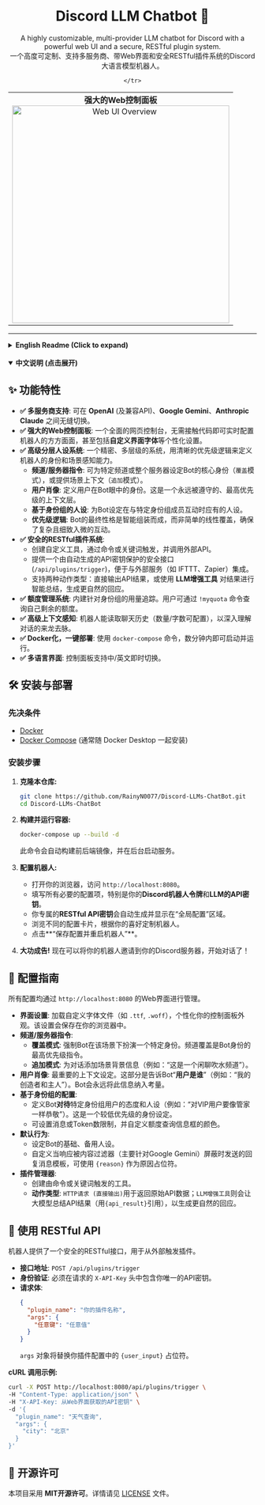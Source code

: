 <div align="center">
  <h1>Discord LLM Chatbot 🤖</h1>
  <p>
    A highly customizable, multi-provider LLM chatbot for Discord with a powerful web UI and a secure, RESTful plugin system.
    <br />
    一个高度可定制、支持多服务商、带Web界面和安全RESTful插件系统的Discord大语言模型机器人。
  </p>
  <table>
    <tr>
      <td align="center">
        <b>强大的Web控制面板</b><br>
        <img src="https://cdn.discordapp.com/attachments/1341259395396272180/1395538240307593379/image.png?ex=687acfc4&is=68797e44&hm=51fb3771ef7be409a76544a59f272840e6bd79cb84878786f36b5bc621c3c65b&" alt="Web UI Overview" width="440">
      </td>
      
    </tr>
  </table>
</div>
 
---
 
<details>
<summary><strong>English Readme (Click to expand)</strong></summary>

## ✨ Features

- **✅ Multi-Provider Support**: Seamlessly switch between **OpenAI** (and compatible APIs), **Google Gemini**, and **Anthropic Claude**.
- **✅ Powerful Web UI**: A comprehensive control panel to configure every aspect of the bot in real-time, including UI customizations like **custom fonts**.
- **✅ Advanced Layered Persona System**: A sophisticated, multi-layered system to define the bot's identity and context awareness with clear priorities.
    -   **Channel/Server Directives**: Set the bot's core identity (`Override` mode) or provide situational context (`Append` mode) for specific channels or entire servers.
    -   **User Portraits**: Define a user's identity *in the eyes of the bot*. This is a top-priority context layer that is *always* respected.
    -   **Role-Based Personas**: Assign the bot a specific persona to use when interacting with users of a certain role.
    -   **Priority Logic**: The bot's final personality is intelligently assembled, not just linearly overridden, ensuring complex and nuanced interactions.
- **✅ Secure RESTful Plugin System**:
    -   Create custom tools that call external APIs, triggered by commands or keywords.
    -   Exposes a secure endpoint (`/api/plugins/trigger`) protected by an auto-generated API Key for external service integration (IFTTT, Zapier, etc.).
    -   Supports two action types: direct HTTP output or **LLM-Augmented Tool** for smarter, summarized responses.
- **✅ Quota Management**: Built-in usage tracking (message/token limits) for roles. Users can check their remaining quota with the `!myquota` command.
- **✅ Advanced Context Awareness**: The bot reads chat history (configurable limits) to understand conversations deeply.
- **✅ Dockerized & Easy Setup**: Get up and running in minutes with a single `docker-compose` command.
- **✅ Multilingual UI**: Switch between English and Chinese on the fly.

## 🛠️ Setup & Installation

### Prerequisites

- [Docker](https://www.docker.com/get-started)
- [Docker Compose](https://docs.docker.com/compose/install/)

### Installation

1.  **Clone the repository:**
    ```sh
    git clone https://github.com/RainyN0077/Discord-LLMs-ChatBot.git
    cd Discord-LLMs-ChatBot
    ```

2.  **Build and run the containers:**
    ```sh
    docker-compose up --build -d
    ```

3.  **Configure the bot:**
    - Open your web browser and navigate to `http://localhost:8080`.
    - Fill in all the required configurations, especially your **Discord Bot Token** and **LLM API Key**.
    - Your unique **RESTful API Key** will be automatically generated and displayed in the "Global Configuration" section.
    - Explore the different configuration cards to customize the bot to your liking.
    - Click **"Save Configuration & Restart Bot"**.

4.  **You're all set!** Invite your bot to your Discord server and start chatting!

## 🔧 Configuration Guide

All configurations are managed through the web UI at `http://localhost:8080`.

-   **UI Settings**: Load a custom font file (`.ttf`, `.woff`, etc.) to personalize your control panel's appearance. The setting is saved in your browser.
-   **Channel/Server Directives**:
    -   **Override Mode**: Forces the bot to adopt a specific identity in that context. A Channel Override has the highest priority for the bot's identity.
    -   **Append Mode**: Adds contextual information about the scene (e.g., "This is a casual gaming channel").
-   **User Portraits**: The most important contextual setting. This tells the bot *who the user is* (e.g., "My creator and master"). This information is always provided to the bot.
-   **Role-Based Configuration**:
    -   Defines the bot's persona *towards users* of a specific role (e.g., "Be a respectful butler towards VIPs"). This is a lower-priority identity setting.
    -   Set message or token limits and customize the quota embed color.
-   **Default Behavior**:
     -   Set the bot's foundational, fallback persona.
     -   Customize the message template for when a response is blocked by a content filter (useful for Google Gemini), using `{reason}` as a placeholder.
-   **Plugin Manager**:
    -   Create tools that trigger on commands or keywords.
    -   **Action Type**: `HTTP Request (Direct Output)` for raw API data, or `LLM-Augmented Tool` to have the LLM summarize the API result (`{api_result}`) for a natural response.

## 🔌 Using the RESTful API

This bot exposes a secure RESTful endpoint to trigger plugins externally.

-   **Endpoint**: `POST /api/plugins/trigger`
-   **Authentication**: Include your unique API Key in the `X-API-Key` header.
-   **Request Body**:
    ```json
    {
      "plugin_name": "Your Plugin Name",
      "args": {
        "any_key": "any_value"
      }
    }
    ```
    The `args` object replaces the `{user_input}` placeholder in your plugin's configuration.

**Example using cURL:**
```sh
curl -X POST http://localhost:8080/api/plugins/trigger \
-H "Content-Type: application/json" \
-H "X-API-Key: YOUR_GENERATED_API_KEY_FROM_UI" \
-d '{
  "plugin_name": "Weather Check",
  "args": {
    "city": "London"
  }
}'
```

## 📄 License

This project is licensed under the **MIT License**. See the [LICENSE](LICENSE) file for details.

</details>

<br>

<details open>
<summary><strong>中文说明 (点击展开)</strong></summary>

## ✨ 功能特性

- **✅ 多服务商支持**: 可在 **OpenAI** (及兼容API)、**Google Gemini**、**Anthropic Claude** 之间无缝切换。
- **✅ 强大的Web控制面板**: 一个全面的网页控制台，无需接触代码即可实时配置机器人的方方面面，甚至包括**自定义界面字体**等个性化设置。
- **✅ 高级分层人设系统**: 一个精密、多层级的系统，用清晰的优先级逻辑来定义机器人的身份和场景感知能力。
    -   **频道/服务器指令**: 可为特定频道或整个服务器设定Bot的核心身份（`覆盖`模式），或提供场景上下文（`追加`模式）。
    -   **用户肖像**: 定义用户在Bot眼中的身份。这是一个永远被遵守的、最高优先级的上下文层。
    -   **基于身份组的人设**: 为Bot设定在与特定身份组成员互动时应有的人设。
    -   **优先级逻辑**: Bot的最终性格是智能组装而成，而非简单的线性覆盖，确保了复杂且细致入微的互动。
- **✅ 安全的RESTful插件系统**:
    -   创建自定义工具，通过命令或关键词触发，并调用外部API。
    -   提供一个由自动生成的API密钥保护的安全接口 (`/api/plugins/trigger`)，便于与外部服务（如 IFTTT、Zapier）集成。
    -   支持两种动作类型：直接输出API结果，或使用 **LLM增强工具** 对结果进行智能总结，生成更自然的回应。
- **✅ 额度管理系统**: 内建针对身份组的用量追踪。用户可通过 `!myquota` 命令查询自己剩余的额度。
- **✅ 高级上下文感知**: 机器人能读取聊天历史（数量/字数可配置），以深入理解对话的来龙去脉。
- **✅ Docker化，一键部署**: 使用 `docker-compose` 命令，数分钟内即可启动并运行。
- **✅ 多语言界面**: 控制面板支持中/英文即时切换。

## 🛠️ 安装与部署

### 先决条件

- [Docker](https://www.docker.com/get-started)
- [Docker Compose](https://docs.docker.com/compose/install/) (通常随 Docker Desktop 一起安装)

### 安装步骤

1.  **克隆本仓库:**
    ```sh
    git clone https://github.com/RainyN0077/Discord-LLMs-ChatBot.git
    cd Discord-LLMs-ChatBot
    ```

2.  **构建并运行容器:**
    ```sh
    docker-compose up --build -d
    ```
    此命令会自动构建前后端镜像，并在后台启动服务。

3.  **配置机器人:**
    - 打开你的浏览器，访问 `http://localhost:8080`。
    - 填写所有必要的配置项，特别是你的**Discord机器人令牌**和**LLM的API密钥**。
    - 你专属的**RESTful API密钥**会自动生成并显示在“全局配置”区域。
    - 浏览不同的配置卡片，根据你的喜好定制机器人。
    - 点击**“保存配置并重启机器人”**。

4.  **大功成告!** 现在可以将你的机器人邀请到你的Discord服务器，开始对话了！

## 🔧 配置指南

所有配置均通过 `http://localhost:8080` 的Web界面进行管理。

-   **界面设置**: 加载自定义字体文件（如 `.ttf`, `.woff`），个性化你的控制面板外观。该设置会保存在你的浏览器中。
-   **频道/服务器指令**:
    -   **覆盖模式**: 强制Bot在该场景下扮演一个特定身份。频道覆盖是Bot身份的最高优先级指令。
    -   **追加模式**: 为对话添加场景背景信息（例如：“这是一个闲聊吹水频道”）。
-   **用户肖像**: 最重要的上下文设定。这部分是告诉Bot“**用户是谁**”（例如：“我的创造者和主人”）。Bot会永远将此信息纳入考量。
-   **基于身份组的配置**:
    -   定义Bot**对待**特定身份组用户的态度和人设（例如：“对VIP用户要像管家一样恭敬”）。这是一个较低优先级的身份设定。
    -   可设置消息或Token数限制，并自定义额度查询信息框的颜色。
-   **默认行为**:
    -   设定Bot的基础、备用人设。
    -   自定义当响应被内容过滤器（主要针对Google Gemini）屏蔽时发送的回复消息模板，可使用 `{reason}` 作为原因占位符。
-   **插件管理器**:
    -   创建由命令或关键词触发的工具。
    -   **动作类型**: `HTTP请求 (直接输出)`用于返回原始API数据；`LLM增强工具`则会让大模型总结API结果（用`{api_result}`引用），以生成更自然的回应。

## 🔌 使用 RESTful API

机器人提供了一个安全的RESTful接口，用于从外部触发插件。

-   **接口地址**: `POST /api/plugins/trigger`
-   **身份验证**: 必须在请求的 `X-API-Key` 头中包含你唯一的API密钥。
-   **请求体**:
    ```json
    {
      "plugin_name": "你的插件名称",
      "args": {
        "任意键": "任意值"
      }
    }
    ```
    `args` 对象将替换你插件配置中的 `{user_input}` 占位符。

**cURL 调用示例:**
```sh
curl -X POST http://localhost:8080/api/plugins/trigger \
-H "Content-Type: application/json" \
-H "X-API-Key: 从Web界面获取的API密钥" \
-d '{
  "plugin_name": "天气查询",
  "args": {
    "city": "北京"
  }
}'
```

## 📄 开源许可

本项目采用 **MIT开源许可**。详情请见 [LICENSE](LICENSE) 文件。

</details>